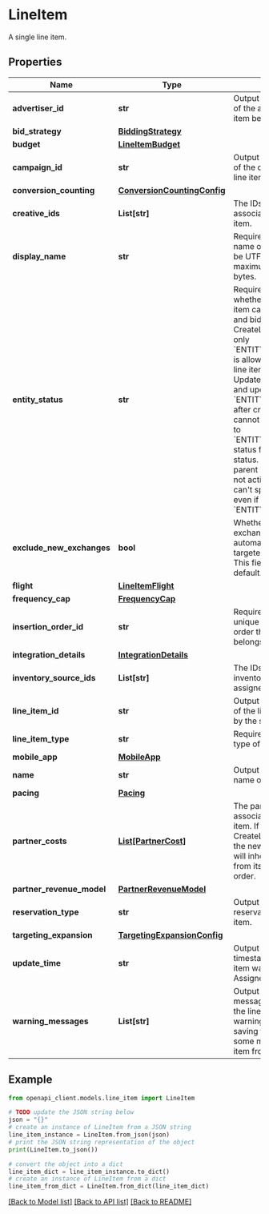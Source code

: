 # LineItem

A single line item.

## Properties

Name | Type | Description | Notes
------------ | ------------- | ------------- | -------------
**advertiser_id** | **str** | Output only. The unique ID of the advertiser the line item belongs to. | [optional] [readonly] 
**bid_strategy** | [**BiddingStrategy**](BiddingStrategy.md) |  | [optional] 
**budget** | [**LineItemBudget**](LineItemBudget.md) |  | [optional] 
**campaign_id** | **str** | Output only. The unique ID of the campaign that the line item belongs to. | [optional] [readonly] 
**conversion_counting** | [**ConversionCountingConfig**](ConversionCountingConfig.md) |  | [optional] 
**creative_ids** | **List[str]** | The IDs of the creatives associated with the line item. | [optional] 
**display_name** | **str** | Required. The display name of the line item. Must be UTF-8 encoded with a maximum size of 240 bytes. | [optional] 
**entity_status** | **str** | Required. Controls whether or not the line item can spend its budget and bid on inventory. * For CreateLineItem method, only &#x60;ENTITY_STATUS_DRAFT&#x60; is allowed. To activate a line item, use UpdateLineItem method and update the status to &#x60;ENTITY_STATUS_ACTIVE&#x60; after creation. * A line item cannot be changed back to &#x60;ENTITY_STATUS_DRAFT&#x60; status from any other status. * If the line item&#39;s parent insertion order is not active, the line item can&#39;t spend its budget even if its own status is &#x60;ENTITY_STATUS_ACTIVE&#x60;. | [optional] 
**exclude_new_exchanges** | **bool** | Whether to exclude new exchanges from automatically being targeted by the line item. This field is false by default. | [optional] 
**flight** | [**LineItemFlight**](LineItemFlight.md) |  | [optional] 
**frequency_cap** | [**FrequencyCap**](FrequencyCap.md) |  | [optional] 
**insertion_order_id** | **str** | Required. Immutable. The unique ID of the insertion order that the line item belongs to. | [optional] 
**integration_details** | [**IntegrationDetails**](IntegrationDetails.md) |  | [optional] 
**inventory_source_ids** | **List[str]** | The IDs of the private inventory sources assigned to the line item. | [optional] 
**line_item_id** | **str** | Output only. The unique ID of the line item. Assigned by the system. | [optional] [readonly] 
**line_item_type** | **str** | Required. Immutable. The type of the line item. | [optional] 
**mobile_app** | [**MobileApp**](MobileApp.md) |  | [optional] 
**name** | **str** | Output only. The resource name of the line item. | [optional] [readonly] 
**pacing** | [**Pacing**](Pacing.md) |  | [optional] 
**partner_costs** | [**List[PartnerCost]**](PartnerCost.md) | The partner costs associated with the line item. If absent or empty in CreateLineItem method, the newly created line item will inherit partner costs from its parent insertion order. | [optional] 
**partner_revenue_model** | [**PartnerRevenueModel**](PartnerRevenueModel.md) |  | [optional] 
**reservation_type** | **str** | Output only. The reservation type of the line item. | [optional] [readonly] 
**targeting_expansion** | [**TargetingExpansionConfig**](TargetingExpansionConfig.md) |  | [optional] 
**update_time** | **str** | Output only. The timestamp when the line item was last updated. Assigned by the system. | [optional] [readonly] 
**warning_messages** | **List[str]** | Output only. The warning messages generated by the line item. These warnings do not block saving the line item, but some may block the line item from running. | [optional] [readonly] 

## Example

```python
from openapi_client.models.line_item import LineItem

# TODO update the JSON string below
json = "{}"
# create an instance of LineItem from a JSON string
line_item_instance = LineItem.from_json(json)
# print the JSON string representation of the object
print(LineItem.to_json())

# convert the object into a dict
line_item_dict = line_item_instance.to_dict()
# create an instance of LineItem from a dict
line_item_from_dict = LineItem.from_dict(line_item_dict)
```
[[Back to Model list]](../README.md#documentation-for-models) [[Back to API list]](../README.md#documentation-for-api-endpoints) [[Back to README]](../README.md)


